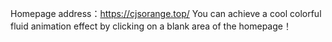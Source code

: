 Homepage address：https://cjsorange.top/
You can achieve a cool colorful fluid animation effect by clicking on a blank area of the homepage！
